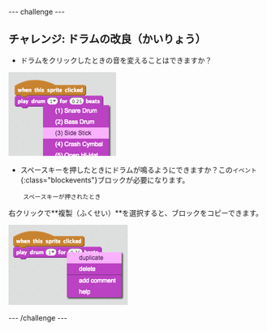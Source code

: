 \--- challenge \---

## チャレンジ: ドラムの改良（かいりょう）

+ ドラムをクリックしたときの音を変えることはできますか？

![screenshot](images/band-drum-sound.png)

+ スペースキーを押したときにドラムが鳴るようにできますか？この`イベント`{:class="blockevents"}ブロックが必要になります。

```blocks
    スペースキーが押されたとき
```

右クリックで**複製（ふくせい）**を選択すると、ブロックをコピーできます。

![screenshot](images/band-duplicate-code.png)

\--- /challenge \---